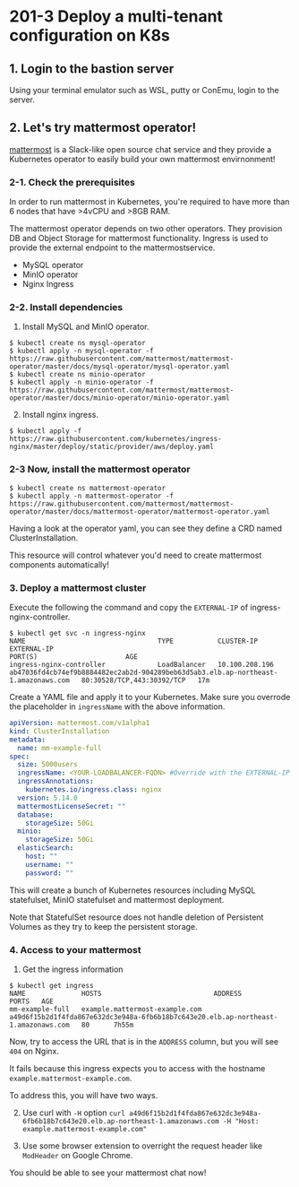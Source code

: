 # 201-3 Deploy a multi-tenant configuration on K8s

## 1. Login to the bastion server

Using your terminal emulator such as WSL, putty or ConEmu, login to the server.

## 2. Let's try mattermost operator!

[mattermost](https://mattermost.com/) is a Slack-like open source chat service and they provide a Kubernetes operator to easily build your own mattermost envirnonment!

### 2-1. Check the prerequisites

In order to run mattermost in Kubernetes, you're required to have more than 6 nodes that have >4vCPU and >8GB RAM.

The mattermost operator depends on two other operators. They provision DB and Object Storage for mattermost functionality. Ingress is used to provide the external endpoint to the mattermostservice.

- MySQL operator
- MinIO operator
- Nginx Ingress

### 2-2. Install dependencies

1. Install MySQL and MinIO operator.

```shell
$ kubectl create ns mysql-operator
$ kubectl apply -n mysql-operator -f https://raw.githubusercontent.com/mattermost/mattermost-operator/master/docs/mysql-operator/mysql-operator.yaml
$ kubectl create ns minio-operator
$ kubectl apply -n minio-operator -f https://raw.githubusercontent.com/mattermost/mattermost-operator/master/docs/minio-operator/minio-operator.yaml
```

2. Install nginx ingress.

```shell
$ kubectl apply -f https://raw.githubusercontent.com/kubernetes/ingress-nginx/master/deploy/static/provider/aws/deploy.yaml
```

### 2-3 Now, install the mattermost operator

```shell
$ kubectl create ns mattermost-operator
$ kubectl apply -n mattermost-operator -f https://raw.githubusercontent.com/mattermost/mattermost-operator/master/docs/mattermost-operator/mattermost-operator.yaml
```

Having a look at the operator yaml, you can see they define a CRD named ClusterInstallation.

This resource will control whatever you'd need to create mattermost components automatically!

### 3. Deploy a mattermost cluster

Execute the following the command and copy the `EXTERNAL-IP` of ingress-nginx-controller.

```shell
$ kubectl get svc -n ingress-nginx
NAME                                 TYPE           CLUSTER-IP       EXTERNAL-IP                                                                          PORT(S)                      AGE
ingress-nginx-controller             LoadBalancer   10.100.208.196   ab47036fd4cb74ef9b8884482ec2ab2d-904289beb63d5ab3.elb.ap-northeast-1.amazonaws.com   80:30528/TCP,443:30392/TCP   17m
```

Create a YAML file and apply it to your Kubernetes. Make sure you overrode the placeholder in `ingressName` with the above information.


```yaml
apiVersion: mattermost.com/v1alpha1
kind: ClusterInstallation
metadata:
  name: mm-example-full
spec:
  size: 5000users
  ingressName: <YOUR-LOADBALANCER-FQDN> #Override with the EXTERNAL-IP
  ingressAnnotations:
    kubernetes.io/ingress.class: nginx
  version: 5.14.0
  mattermostLicenseSecret: ""
  database:
    storageSize: 50Gi
  minio:
    storageSize: 50Gi
  elasticSearch:
    host: ""
    username: ""
    password: ""
```

This will create a bunch of Kubernetes resources including MySQL statefulset, MinIO statefulset and mattermost deployment.

Note that StatefulSet resource does not handle deletion of Persistent Volumes as they try to keep the persistent storage.

### 4. Access to your mattermost

1. Get the ingress information

```shell
$ kubectl get ingress
NAME              HOSTS                            ADDRESS                                                                              PORTS   AGE
mm-example-full   example.mattermost-example.com   a49d6f15b2d1f4fda867e632dc3e948a-6fb6b18b7c643e20.elb.ap-northeast-1.amazonaws.com   80      7h55m
```

Now, try to access the URL that is in the `ADDRESS` column, but you will see `404` on Nginx.

It fails because this ingress expects you to access with the hostname ` example.mattermost-example.com`.

To address this, you will have two ways.

2. Use curl with `-H` option `curl a49d6f15b2d1f4fda867e632dc3e948a-6fb6b18b7c643e20.elb.ap-northeast-1.amazonaws.com -H "Host: example.mattermost-example.com"`

3. Use some browser extension to overright the request header like `ModHeader` on Google Chrome.

You should be able to see your mattermost chat now!
